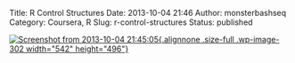 Title: R Control Structures
Date: 2013-10-04 21:46
Author: monsterbashseq
Category: Coursera, R
Slug: r-control-structures
Status: published

[![Screenshot from 2013-10-04
21:45:05](http://monsterbashseq.files.wordpress.com/2013/10/screenshot-from-2013-10-04-214505.png){.alignnone
.size-full .wp-image-302 width="542"
height="496"}](http://monsterbashseq.files.wordpress.com/2013/10/screenshot-from-2013-10-04-214505.png)
